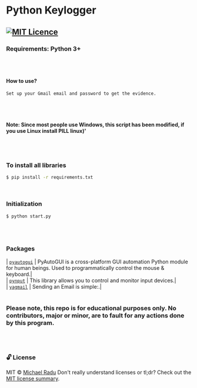 # Python Keylogger
[![MIT Licence](https://badges.frapsoft.com/os/mit/mit.png?v=103)](https://opensource.org/licenses/mit-license.php)
---                                           

<!-- ![key_send](https://user-images.githubusercontent.com/47280551/70974252-1815a680-2086-11ea-9f90-ae618d383e2c.gif) -->

### Requirements: Python 3+
<br><br> 


#### How to use?

```sh
Set up your Gmail email and password to get the evidence.
```
<br><br> 


#### Note: Since most people use Windows, this script has been modified, if you use Linux install PILL linux)'

<br><br>
 
### To install all libraries
```sh
$ pip install -r requirements.txt
```
<br>


### Initialization 

```sh
$ python start.py
```
<br><br> 



### Packages
| [`pyautogui`](https://github.com/psf/requests) | PyAutoGUI is a cross-platform GUI automation Python module for human beings. Used to programmatically control the mouse & keyboard.|<br>
| [`pynput`](https://pypi.org/project/pynput/) | This library allows you to control and monitor input devices.|<br>
| [`yagmail`](https://pypi.org/project/yagmail/) | Sending an Email is simple:.|
<br><br> 


### Please note, this repo is for educational purposes only. No contributors, major or minor, are to fault for any actions done by this program.
<br><br> 


### 🔓 License 
MIT © [Michael Radu](https://michaelradu.cf)
Don't really understand licenses or tl;dr? Check out the [MIT license summary](https://tldrlegal.com/license/mit-license).
